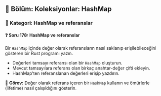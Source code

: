 ## 📘 Bölüm: Koleksiyonlar: HashMap  
### 🔹 Kategori: HashMap ve referanslar  
#### ❓ Soru 178: HashMap ve referanslar

Bir `HashMap` içinde değer olarak referansların nasıl saklanıp erişilebileceğini gösteren bir Rust programı yazın.

- Değerleri tamsayı referansı olan bir `HashMap` oluşturun.
- Mevcut tamsayılara referans olan birkaç anahtar-değer çifti ekleyin.
- HashMap'ten referanslanan değerleri erişip yazdırın.

🔧 **Görev:** Değer olarak referans içeren bir `HashMap` kullanın ve ömürlerle (lifetime) nasıl çalışıldığını gösterin.
